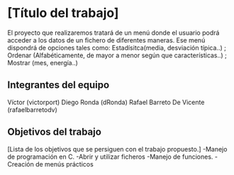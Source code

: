 # [Título del trabajo]

El proyecto que realizaremos tratará de un menú donde el usuario podrá acceder a los datos de un fichero de diferentes maneras. Ese menú dispondrá de opciones tales como: Estadísitca(media, desviación típica..) ; Ordenar (Alfabéticamente, de mayor a menor según que características..) ; Mostrar (mes, energía..)
## Integrantes del equipo

Víctor          (victorport)
Diego Ronda      (dRonda)
Rafael Barreto De Vicente (rafaelbarretodv) <br />

## Objetivos del trabajo

[Lista de los objetivos que se persiguen con el trabajo propuesto.]
-Manejo de programación en C.
-Abrir y utilizar ficheros
-Manejo de funciones.
-Creación de menús prácticos
